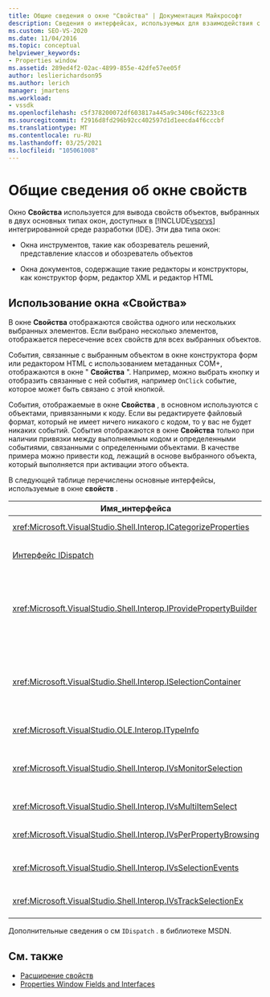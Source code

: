 ```yaml
---
title: Общие сведения о окне "Свойства" | Документация Майкрософт
description: Сведения о интерфейсах, используемых для взаимодействия с окно свойств в интегрированной среде разработки Visual Studio в этом обзоре.
ms.custom: SEO-VS-2020
ms.date: 11/04/2016
ms.topic: conceptual
helpviewer_keywords:
- Properties window
ms.assetid: 289ed4f2-02ac-4899-855e-42dfe57ee05f
author: leslierichardson95
ms.author: lerich
manager: jmartens
ms.workload:
- vssdk
ms.openlocfilehash: c5f378200072df603817a445a9c3406cf62233c8
ms.sourcegitcommit: f2916d8fd296b92cc402597d1d1eecda4f6cccbf
ms.translationtype: MT
ms.contentlocale: ru-RU
ms.lasthandoff: 03/25/2021
ms.locfileid: "105061008"
---
```

# <a name="properties-window-overview"></a>Общие сведения об окне свойств
Окно **Свойства** используется для вывода свойств объектов, выбранных в двух основных типах окон, доступных в [!INCLUDE[vsprvs](../../code-quality/includes/vsprvs_md.md)] интегрированной среде разработки (IDE). Эти два типа окон:

- Окна инструментов, такие как обозреватель решений, представление классов и обозреватель объектов

- Окна документов, содержащие такие редакторы и конструкторы, как конструктор форм, редактор XML и редактор HTML

## <a name="using-the-properties-window"></a>Использование окна «Свойства»
 В окне **Свойства** отображаются свойства одного или нескольких выбранных элементов. Если выбрано несколько элементов, отображается пересечение всех свойств для всех выбранных объектов.

 События, связанные с выбранным объектом в окне конструктора форм или редактором HTML с использованием метаданных COM+, отображаются в окне " **Свойства** ". Например, можно выбрать кнопку и отобразить связанные с ней события, например `OnClick` событие, которое может быть связано с этой кнопкой.

 События, отображаемые в окне **Свойства** , в основном используются с объектами, привязанными к коду. Если вы редактируете файловый формат, который не имеет ничего никакого с кодом, то у вас не будет никаких событий. События отображаются в окне **Свойства** только при наличии привязки между выполняемым кодом и определенными событиями, связанными с определенными объектами. В качестве примера можно привести код, лежащий в основе выбранного объекта, который выполняется при активации этого объекта.

 В следующей таблице перечислены основные интерфейсы, используемые в окне **свойств** .

|Имя_интерфейса|Описание|
|--------------------|-----------------|
|<xref:Microsoft.VisualStudio.Shell.Interop.ICategorizeProperties>|Предоставляет список категорий для окна **Свойства** и сопоставляет каждое свойство с категорией.|
|[Интерфейс IDispatch](/previous-versions/windows/desktop/api/oaidl/nn-oaidl-idispatch)|Предоставляет методы и свойства объекта для программирования средств и других приложений, поддерживающих автоматизацию.|
|<xref:Microsoft.VisualStudio.Shell.Interop.IProvidePropertyBuilder>|Предоставляет кнопки с многоточием (...), называемые *построителями* , которые открывают модальные диалоговые окна, реализованные самим объектом. Используется, когда пользователь в текстовом поле легко вводит значение. Например, он может использоваться для открытия палитры цветов, которая определяет значение RGB.|
|<xref:Microsoft.VisualStudio.Shell.Interop.ISelectionContainer>|Предоставляет доступ к объектам, используемым для обновления сведений, отображаемых в окне " **Свойства** ". <xref:Microsoft.VisualStudio.Shell.Interop.ISelectionContainer> реализуется пакетом VSPackage для каждого окна, содержащего выбираемые объекты со связанными свойствами для отображения.|
|<xref:Microsoft.VisualStudio.OLE.Interop.ITypeInfo>|Предоставляет сведения о типе объекта, например методах интерфейса и полях структуры.|
|<xref:Microsoft.VisualStudio.Shell.Interop.IVsMonitorSelection>|Включает пакеты VSPackage для получения уведомлений о событиях выбора и для получения сведений о текущей иерархии проекта, элементе, значении элемента и контексте пользовательского интерфейса команды.|
|<xref:Microsoft.VisualStudio.Shell.Interop.IVsMultiItemSelect>|Предоставляет среду с доступом к нескольким выделениям.|
|<xref:Microsoft.VisualStudio.Shell.Interop.IVsPerPropertyBrowsing>|Используется для предоставления локализованных имен для некоторых свойств, отображаемых в окне **Свойства** .|
|<xref:Microsoft.VisualStudio.Shell.Interop.IVsSelectionEvents>|Уведомляет зарегистрированные объекты VSPackage об изменениях текущего выделения, значения элементов или контекста командного интерфейса.|
|<xref:Microsoft.VisualStudio.Shell.Interop.IVsTrackSelectionEx>|Уведомляет среду об изменении в текущем выделении и предоставляет доступ к сведениям об иерархии и элементах, связанных с новым выделением.|

 Дополнительные сведения о см `IDispatch` . в библиотеке MSDN.

## <a name="see-also"></a>См. также
- [Расширение свойств](../../extensibility/internals/extending-properties.md)
- [Properties Window Fields and Interfaces](../../extensibility/internals/properties-window-fields-and-interfaces.md)
